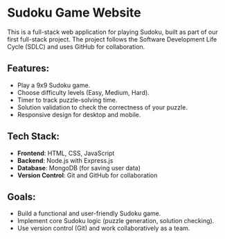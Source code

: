 # Sudoku Game Website

This is a full-stack web application for playing Sudoku, built as part of our first full-stack project. The project follows the Software Development Life Cycle (SDLC) and uses GitHub for collaboration.

## Features:
- Play a 9x9 Sudoku game.
- Choose difficulty levels (Easy, Medium, Hard).
- Timer to track puzzle-solving time.
- Solution validation to check the correctness of your puzzle.
- Responsive design for desktop and mobile.

## Tech Stack:
- **Frontend**: HTML, CSS, JavaScript
- **Backend**: Node.js with Express.js
- **Database**: MongoDB (for saving user data)
- **Version Control**: Git and GitHub for collaboration

## Goals:
- Build a functional and user-friendly Sudoku game.
- Implement core Sudoku logic (puzzle generation, solution checking).
- Use version control (Git) and work collaboratively as a team.

